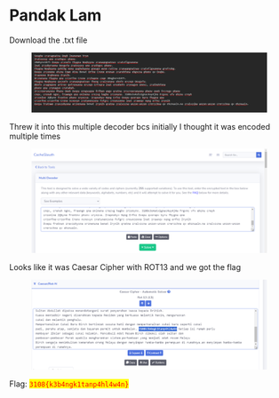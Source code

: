 # Pandak Lam

Download the .txt file

<figure><img src="../../../../.gitbook/assets/image (455).png" alt=""><figcaption></figcaption></figure>

Threw it into this multiple decoder bcs initially I thought it was encoded multiple times

<figure><img src="../../../../.gitbook/assets/image (456).png" alt=""><figcaption></figcaption></figure>

Looks like it was Caesar Cipher with ROT13 and we got the flag

<figure><img src="../../../../.gitbook/assets/image (457).png" alt=""><figcaption></figcaption></figure>

Flag: <mark style="color:red;">`3108{k3b4ngk1tanp4hl4w4n}`</mark>
